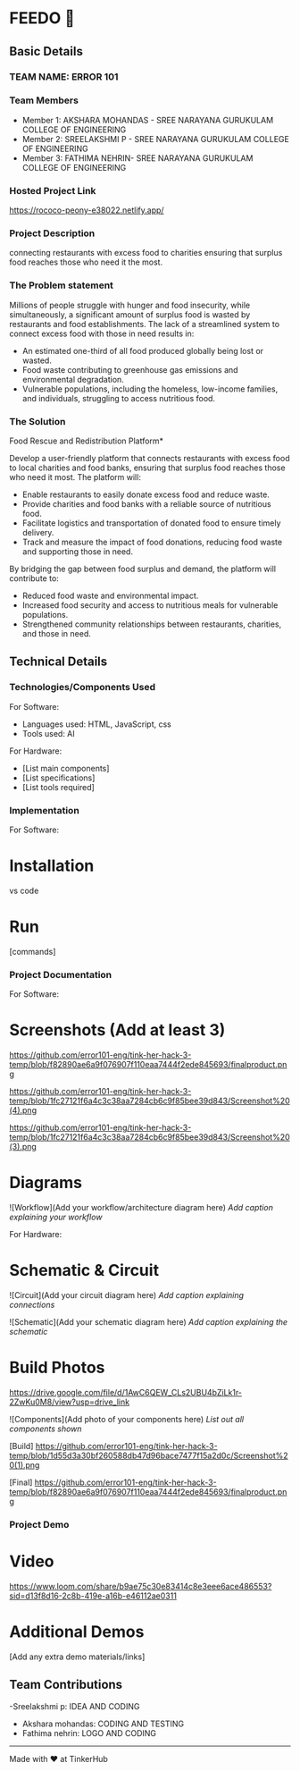 # FEEDO 🎯


## Basic Details
### TEAM NAME: ERROR 101


### Team Members
- Member 1: AKSHARA MOHANDAS - SREE NARAYANA GURUKULAM COLLEGE OF ENGINEERING
- Member 2: SREELAKSHMI P - SREE NARAYANA GURUKULAM COLLEGE OF ENGINEERING
- Member 3: FATHIMA NEHRIN- SREE NARAYANA GURUKULAM COLLEGE OF ENGINEERING

### Hosted Project Link
https://rococo-peony-e38022.netlify.app/

### Project Description
connecting restaurants with excess food to charities ensuring that surplus food reaches those who need it the most.
### The Problem statement
Millions of people struggle with hunger and food insecurity, while simultaneously, a significant amount of surplus food is wasted by restaurants and food establishments. The lack of a streamlined system to connect excess food with those in need results in:

- An estimated one-third of all food produced globally being lost or wasted.
- Food waste contributing to greenhouse gas emissions and environmental degradation.
- Vulnerable populations, including the homeless, low-income families, and individuals, struggling to access nutritious food.

### The Solution
Food Rescue and Redistribution Platform*

Develop a user-friendly platform that connects restaurants with excess food to local charities and food banks, ensuring that surplus food reaches those who need it most. The platform will:

- Enable restaurants to easily donate excess food and reduce waste.
- Provide charities and food banks with a reliable source of nutritious food.
- Facilitate logistics and transportation of donated food to ensure timely delivery.
- Track and measure the impact of food donations, reducing food waste and supporting those in need.

By bridging the gap between food surplus and demand, the platform will contribute to:

- Reduced food waste and environmental impact.
- Increased food security and access to nutritious meals for vulnerable populations.
- Strengthened community relationships between restaurants, charities, and those in need.

## Technical Details
### Technologies/Components Used
For Software:
- Languages used: HTML, JavaScript, css
- Tools used: AI

For Hardware:
- [List main components]
- [List specifications]
- [List tools required]

### Implementation
For Software:      
# Installation
vs code

# Run
[commands]

### Project Documentation
For Software:

# Screenshots (Add at least 3)
https://github.com/error101-eng/tink-her-hack-3-temp/blob/f82890ae6a9f076907f110eaa7444f2ede845693/finalproduct.png


https://github.com/error101-eng/tink-her-hack-3-temp/blob/1fc27121f6a4c3c38aa7284cb6c9f85bee39d843/Screenshot%20(4).png


https://github.com/error101-eng/tink-her-hack-3-temp/blob/1fc27121f6a4c3c38aa7284cb6c9f85bee39d843/Screenshot%20(3).png

# Diagrams
![Workflow](Add your workflow/architecture diagram here)
*Add caption explaining your workflow*

For Hardware:

# Schematic & Circuit
![Circuit](Add your circuit diagram here)
*Add caption explaining connections*

![Schematic](Add your schematic diagram here)
*Add caption explaining the schematic*

# Build Photos
https://drive.google.com/file/d/1AwC6QEW_CLs2UBU4bZiLk1r-2ZwKu0M8/view?usp=drive_link


![Components](Add photo of your components here)
*List out all components shown*

[Build]
https://github.com/error101-eng/tink-her-hack-3-temp/blob/1d55d3a30bf260588db47d96bace7477f15a2d0c/Screenshot%20(1).png

[Final]
https://github.com/error101-eng/tink-her-hack-3-temp/blob/f82890ae6a9f076907f110eaa7444f2ede845693/finalproduct.png

### Project Demo
# Video
https://www.loom.com/share/b9ae75c30e83414c8e3eee6ace486553?sid=d13f8d16-2c8b-419e-a16b-e46112ae0311


# Additional Demos
[Add any extra demo materials/links]

## Team Contributions
-Sreelakshmi p: IDEA AND CODING
- Akshara mohandas: CODING AND TESTING
- Fathima nehrin: LOGO AND CODING
---
Made with ❤️ at TinkerHub
